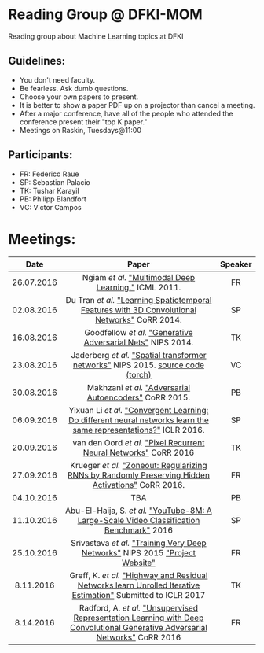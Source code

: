 Reading Group @ DFKI-MOM
========================
Reading group about Machine Learning topics at DFKI

Guidelines:
-----------
+ You don't need faculty.
+ Be fearless. Ask dumb questions.
+ Choose your own papers to present.
+ It is better to show a paper PDF up on a projector than cancel a meeting. 
+ After a major conference, have all of the people who attended the conference present their "top K paper." 
+ Meetings on Raskin, Tuesdays@11:00

Participants:
-------------
+ FR: Federico Raue
+ SP: Sebastian Palacio
+ TK: Tushar Karayil
+ PB: Philipp Blandfort
+ VC: Victor Campos 

Meetings:
========
| Date | Paper | Speaker |
|:----:|:-----:|:-------:|
|26.07.2016  | Ngiam _et al._ ["Multimodal Deep Learning."](http://www.icml-2011.org/papers/399_icmlpaper.pdf) ICML 2011. |  FR       |
| 02.08.2016 | Du Tran _et al._ ["Learning Spatiotemporal Features with 3D Convolutional Networks"](https://arxiv.org/abs/1412.0767) CoRR 2014.| SP |
|16.08.2016  | Goodfellow _et al._ ["Generative Adversarial Nets"](http://papers.nips.cc/paper/5423-generative-adversarial) NIPS 2014.|TK|
|23.08.2016  | Jaderberg _et al._ ["Spatial transformer networks"](http://papers.nips.cc/paper/5854-spatial-transformer-networks) NIPS 2015. [source code (torch)](https://github.com/qassemoquab/stnbhwd)|VC|
|30.08.2016 | Makhzani  _et al._ ["Adversarial Autoencoders"](http://arxiv.org/abs/1511.05644) CoRR 2015.|PB|
|06.09.2016 | Yixuan Li _et al._ ["Convergent Learning: Do different neural networks learn the same representations?"](https://arxiv.org/pdf/1511.07543v3) ICLR 2016.|SP|
|20.09.2016 | van den Oord _et al._ ["Pixel Recurrent Neural Networks"](http://arxiv.org/abs/1601.06759) CoRR 2016 |TK|
|27.09.2016 | Krueger _et al._ ["Zoneout: Regularizing RNNs by Randomly Preserving Hidden Activations"](http://arxiv.org/abs/1606.01305) CoRR 2016.|FR|
|04.10.2016 | TBA |PB|
|11.10.2016 | Abu-El-Haija, S. _et al._ ["YouTube-8M: A Large-Scale Video Classification Benchmark"](https://arxiv.org/abs/1609.08675) 2016 |SP| 
|25.10.2016 | Srivastava _et al._ ["Training Very Deep Networks"](https://arxiv.org/abs/1507.06228) NIPS 2015 ["Project Website"](http://people.idsia.ch/~rupesh/very_deep_learning/)|FR| 
|8.11.2016 | Greff, K. _et al._ ["Highway and Residual Networks learn Unrolled Iterative Estimation"](http://openreview.net/pdf?id=Skn9Shcxe) Submitted to ICLR 2017 |TK| 
|8.14.2016 | Radford, A. _et al._ ["Unsupervised Representation Learning with Deep Convolutional Generative Adversarial Networks"](https://arxiv.org/abs/1511.06434) CoRR 2016 |FR| 
